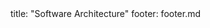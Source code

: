 <frontmatter>
title: "Software Architecture"
footer: footer.md
</frontmatter>

<include src="container-inPage-asFlat.md" boilerplate />